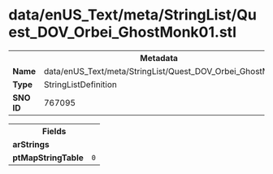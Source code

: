 <h1>data/enUS_Text/meta/StringList/Quest_DOV_Orbei_GhostMonk01.stl</h1><table><tr><th colspan="100%">Metadata</th></tr><tr><td><b>Name</b></td><td>data/enUS_Text/meta/StringList/Quest_DOV_Orbei_GhostMonk01.stl</td></tr><tr><td><b>Type</b></td><td>StringListDefinition</td></tr><tr><td><b>SNO ID</b></td><td>767095</td></tr></table>

<table><tr><th colspan="100%">Fields</th></tr><tr><td><b>arStrings</b></td><td></td></tr><tr><td><b>ptMapStringTable</b></td><td><code>0</code></td></tr></table>

